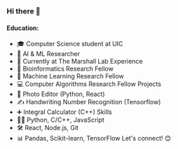 ### Hi there 👋
#### Education:
- 🎓 Computer Science student at UIC
- 🧠 AI & ML Researcher
- 🏢 Currently at The Marshall Lab
Experience
- 🧬 Bioinformatics Research Fellow
- 🤖 Machine Learning Research Fellow
- 💻 Computer Algorithms Research Fellow
Projects
- 📸 Photo Editor (Python, React)
- ✍️ Handwriting Number Recognition (Tensorflow)
- ➕ Integral Calculator (C++)
Skills
- 👨‍💻 Python, C/C++, JavaScript
- 🛠️ React, Node.js, Git
- 📊 Pandas, Scikit-learn, TensorFlow
Let's connect! 😊

